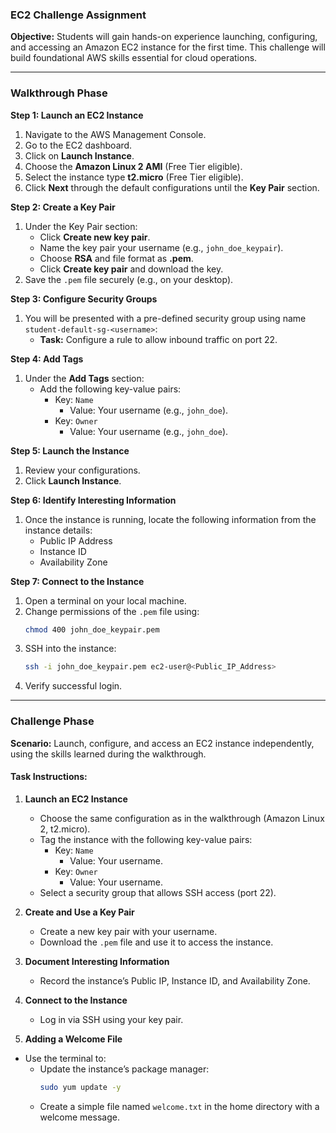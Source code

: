### EC2 Challenge Assignment

**Objective:**
Students will gain hands-on experience launching, configuring, and accessing an Amazon EC2 instance for the first time. This challenge will build foundational AWS skills essential for cloud operations.

---

### Walkthrough Phase

**Step 1: Launch an EC2 Instance**
1. Navigate to the AWS Management Console.
2. Go to the EC2 dashboard.
3. Click on **Launch Instance**.
4. Choose the **Amazon Linux 2 AMI** (Free Tier eligible).
5. Select the instance type **t2.micro** (Free Tier eligible).
6. Click **Next** through the default configurations until the **Key Pair** section.

**Step 2: Create a Key Pair**
1. Under the Key Pair section:
   - Click **Create new key pair**.
   - Name the key pair your username (e.g., `john_doe_keypair`).
   - Choose **RSA** and file format as **.pem**.
   - Click **Create key pair** and download the key.
2. Save the `.pem` file securely (e.g., on your desktop).

**Step 3: Configure Security Groups**
1. You will be presented with a pre-defined security group using name `student-default-sg-<username>`:
   - **Task:** Configure a rule to allow inbound traffic on port 22.

**Step 4: Add Tags**
1. Under the **Add Tags** section:
   - Add the following key-value pairs:
     - Key: `Name`
       - Value: Your username (e.g., `john_doe`).
     - Key: `Owner`
       - Value: Your username (e.g., `john_doe`).

**Step 5: Launch the Instance**
1. Review your configurations.
2. Click **Launch Instance**.

**Step 6: Identify Interesting Information**
1. Once the instance is running, locate the following information from the instance details:
   - Public IP Address
   - Instance ID
   - Availability Zone

**Step 7: Connect to the Instance**
1. Open a terminal on your local machine.
2. Change permissions of the `.pem` file using:
   ```bash
   chmod 400 john_doe_keypair.pem
   ```
3. SSH into the instance:
   ```bash
   ssh -i john_doe_keypair.pem ec2-user@<Public_IP_Address>
   ```
4. Verify successful login.

---

### Challenge Phase

**Scenario:**
Launch, configure, and access an EC2 instance independently, using the skills learned during the walkthrough.

#### Task Instructions:
1. **Launch an EC2 Instance**
   - Choose the same configuration as in the walkthrough (Amazon Linux 2, t2.micro).
   - Tag the instance with the following key-value pairs:
     - Key: `Name`
       - Value: Your username.
     - Key: `Owner`
       - Value: Your username.
   - Select a security group that allows SSH access (port 22).

2. **Create and Use a Key Pair**
   - Create a new key pair with your username.
   - Download the `.pem` file and use it to access the instance.

3. **Document Interesting Information**
   - Record the instance’s Public IP, Instance ID, and Availability Zone.

4. **Connect to the Instance**
   - Log in via SSH using your key pair.

5. **Adding a Welcome File**
- Use the terminal to:
    - Update the instance’s package manager:
        ```bash
        sudo yum update -y
        ```
    - Create a simple file named `welcome.txt` in the home directory with a welcome message.

